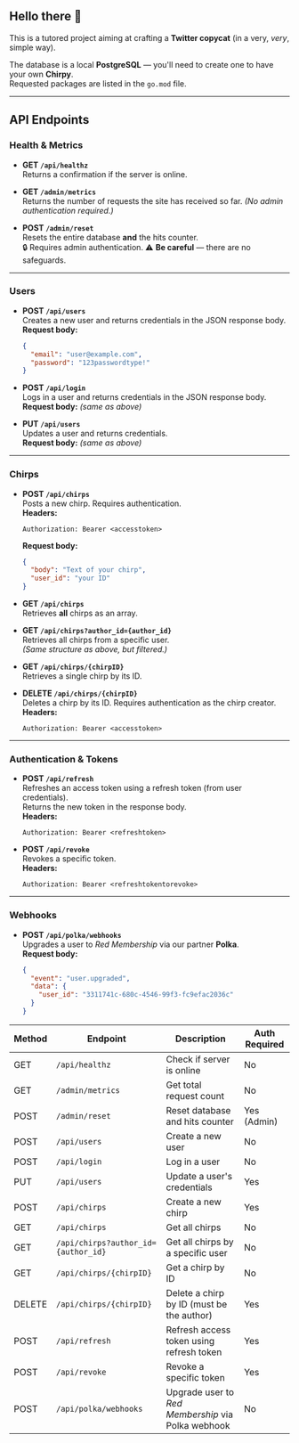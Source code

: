 ## Hello there 👋

This is a tutored project aiming at crafting a **Twitter copycat** (in a very, *very*, simple way).

The database is a local **PostgreSQL** — you'll need to create one to have your own **Chirpy**.  
Requested packages are listed in the `go.mod` file.

---

## API Endpoints

### Health & Metrics
- **GET `/api/healthz`**  
  Returns a confirmation if the server is online.

- **GET `/admin/metrics`**  
  Returns the number of requests the site has received so far. *(No admin authentication required.)*

- **POST `/admin/reset`**  
  Resets the entire database **and** the hits counter.  
  🔒 Requires admin authentication.
  ⚠️ **Be careful** — there are no safeguards.

---

### Users

- **POST `/api/users`**  
  Creates a new user and returns credentials in the JSON response body.  
  **Request body:**
  ```json
  {
    "email": "user@example.com",
    "password": "123passwordtype!"
  }
  ```

- **POST `/api/login`**  
  Logs in a user and returns credentials in the JSON response body.  
  **Request body:** *(same as above)*

- **PUT `/api/users`**  
  Updates a user and returns credentials.  
  **Request body:** *(same as above)*

---

### Chirps

- **POST `/api/chirps`**  
  Posts a new chirp. Requires authentication.  
  **Headers:**
  ```
  Authorization: Bearer <accesstoken>
  ```
  **Request body:**
  ```json
  {
    "body": "Text of your chirp",
    "user_id": "your ID"
  }
  ```

- **GET `/api/chirps`**  
  Retrieves **all** chirps as an array.

- **GET `/api/chirps?author_id={author_id}`**  
  Retrieves all chirps from a specific user.  
  *(Same structure as above, but filtered.)*

- **GET `/api/chirps/{chirpID}`**  
  Retrieves a single chirp by its ID.

- **DELETE `/api/chirps/{chirpID}`**  
  Deletes a chirp by its ID. Requires authentication as the chirp creator.  
  **Headers:**
  ```
  Authorization: Bearer <accesstoken>
  ```

---

### Authentication & Tokens

- **POST `/api/refresh`**  
  Refreshes an access token using a refresh token (from user credentials).  
  Returns the new token in the response body.  
  **Headers:**
  ```
  Authorization: Bearer <refreshtoken>
  ```

- **POST `/api/revoke`**  
  Revokes a specific token.  
  **Headers:**
  ```
  Authorization: Bearer <refreshtokentorevoke>
  ```

---

### Webhooks

- **POST `/api/polka/webhooks`**  
  Upgrades a user to *Red Membership* via our partner **Polka**.  
  **Request body:**
  ```json
  {
    "event": "user.upgraded",
    "data": {
      "user_id": "3311741c-680c-4546-99f3-fc9efac2036c"
    }
  }
  ```

| Method | Endpoint                          | Description                                                   | Auth Required |
|--------|------------------------------------|---------------------------------------------------------------|--------------|
| GET    | `/api/healthz`                     | Check if server is online                                     | No           |
| GET    | `/admin/metrics`                   | Get total request count                                       | No           |
| POST   | `/admin/reset`                     | Reset database and hits counter                               | Yes (Admin)  |
| POST   | `/api/users`                       | Create a new user                                             | No           |
| POST   | `/api/login`                       | Log in a user                                                 | No           |
| PUT    | `/api/users`                       | Update a user's credentials                                   | Yes          |
| POST   | `/api/chirps`                      | Create a new chirp                                            | Yes          |
| GET    | `/api/chirps`                      | Get all chirps                                                | No           |
| GET    | `/api/chirps?author_id={author_id}`| Get all chirps by a specific user                             | No           |
| GET    | `/api/chirps/{chirpID}`            | Get a chirp by ID                                             | No           |
| DELETE | `/api/chirps/{chirpID}`            | Delete a chirp by ID (must be the author)                     | Yes          |
| POST   | `/api/refresh`                     | Refresh access token using refresh token                      | Yes          |
| POST   | `/api/revoke`                      | Revoke a specific token                                       | Yes          |
| POST   | `/api/polka/webhooks`              | Upgrade user to *Red Membership* via Polka webhook            | No           |
